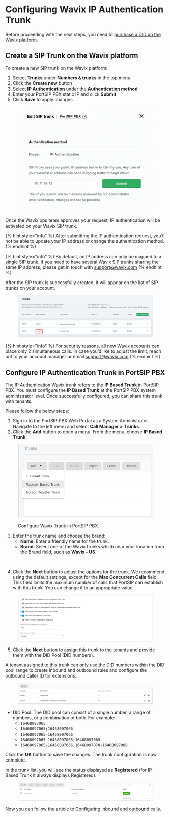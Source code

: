 # Configuring Wavix IP Authentication Trunk

Before proceeding with the next steps, you need to [purchase a DID on the Wavix platform](purchase-a-did-on-wavix-platform.md).

## Create a SIP Trunk on the Wavix platform

To create a new SIP trunk on the Wavix platform:

1. Select **Trunks** under **Numbers & trunks** in the top menu
2. Click the **Create new** button
3. Select **IP Authentication** under the **Authentication method**
4. Enter your PortSIP PBX static IP and click **Submit**
5. Click **Save** to apply changes

<figure><img src="../../.gitbook/assets/wavix-fig12.png" alt="" width="563"><figcaption></figcaption></figure>

Once the Wavix ops team approves your request, IP authentication will be activated on your Wavix SIP trunk.

{% hint style="info" %}
After submitting the IP authentication request, you’ll not be able to update your IP address or change the authentication method.
{% endhint %}

{% hint style="info" %}
By default, an IP address can only be mapped to a single SIP trunk. If you need to have several Wavix SIP trunks sharing the same IP address, please get in touch with support@wavix.com
{% endhint %}

After the SIP trunk is successfully created, it will appear on the list of SIP trunks on your account.

<figure><img src="../../.gitbook/assets/wavix-fig20.png" alt=""><figcaption></figcaption></figure>

{% hint style="info" %}
For security reasons, all new Wavix accounts can place only 2 simultaneous calls. In case you’d like to adjust the limit, reach out to your account manager or email support@wavix.com
{% endhint %}

## Configure IP Authentication Trunk in PortSIP PBX

The IP Authentication Wavix trunk refers to the **IP Based Trunk** in PortSIP PBX. You must configure the **IP Based Trunk** at the PortSIP PBX system administrator level. Once successfully configured, you can share this trunk with tenants.

Please follow the below steps:

1. Sign in to the PortSIP PBX Web Portal as a System Administrator. Navigate to the left menu and select **Call Manager > Trunks**.&#x20;
2. Click the **Add** button to open a menu. From the menu, choose **IP Based Trunk**.

<figure><img src="../../.gitbook/assets/wavix-fig13.png" alt="" width="563"><figcaption><p>Configure Wavix Trunk in PortSIP PBX</p></figcaption></figure>

3. Enter the trunk name and choose the brand:
   * **Name**: Enter a friendly name for the trunk.
   * **Brand**: Select one of the Wavix trunks which near your location from the Brand field, such as **Wavix - US**.

<figure><img src="broken-reference" alt=""><figcaption></figcaption></figure>

4. Click the **Next** button to adjust the options for the trunk. We recommend using the default settings, except for the **Max Concurrent Calls** field. This field limits the maximum number of calls that PortSIP can establish with this trunk. You can change it to an appropriate value.

<figure><img src="../../.gitbook/assets/wavix-fig16.png" alt=""><figcaption></figcaption></figure>

5. Click the **Next** button to assign this trunk to the tenants and provide them with the DID Pool (DID numbers).&#x20;

A tenant assigned to this trunk can only use the DID numbers within the DID pool range to create inbound and outbound rules and configure the outbound caller ID for extensions.

<figure><img src="../../.gitbook/assets/wavix-fig17.png" alt=""><figcaption></figcaption></figure>

* DID Pool: The DID pool can consist of a single number, a range of numbers, or a combination of both. For example:
  * `16468097065`
  * `16468097065;16468097066`
  * `16468097065-16468097066`
  * `16468097065-16468097066;16468097069`&#x20;
  * `16468097065-16468097066;16468097070-16468097080`

Click the **OK** button to save the changes. The trunk configuration is now complete.

In the trunk list, you will see the status displayed as **Registered** (for IP Based Trunk it always displays Registered).

<figure><img src="../../.gitbook/assets/wavix-fig19.png" alt=""><figcaption></figcaption></figure>

Now you can follow the article to [Configuring inbound and outbound calls](configuring-inbound-and-outbound-calls.md).

